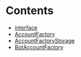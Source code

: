 

# Contents
- [interface](/src/cores/account/factory/interface)
- [AccountFactory](AccountFactory.sol/abstract.AccountFactory.md)
- [AccountFactoryStorage](AccountFactoryStorage.sol/library.AccountFactoryStorage.md)
- [BotAccountFactory](BotAccountFactory.sol/contract.BotAccountFactory.md)
